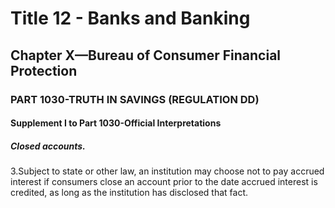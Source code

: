 
# Title 12 - Banks and Banking
## Chapter X—Bureau of Consumer Financial Protection
### PART 1030-TRUTH IN SAVINGS (REGULATION DD)
#### Supplement I to Part 1030-Official Interpretations
##### Closed accounts.

3.Subject to state or other law, an institution may choose not to pay accrued interest if consumers close an account prior to the date accrued interest is credited, as long as the institution has disclosed that fact.
